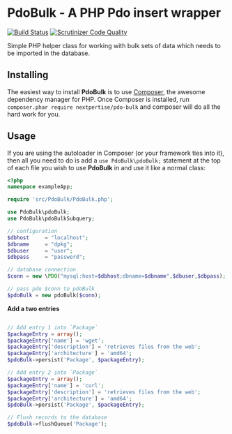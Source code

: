 PdoBulk - A PHP Pdo insert wrapper
==============================================
[![Build Status](https://travis-ci.org/Nextpertise/PdoBulk.svg?branch=master)](https://travis-ci.org/Nextpertise/PdoBulk)
[![Scrutinizer Code Quality](https://scrutinizer-ci.com/g/Nextpertise/PdoBulk/badges/quality-score.png?b=master)](https://scrutinizer-ci.com/g/Nextpertise/PdoBulk/?branch=master)

Simple PHP helper class for working with bulk sets of data which needs to be imported in the database.

Installing
----------

The easiest way to install **PdoBulk** is to use [Composer](http://getcomposer.org/download/), the awesome dependency manager for PHP. Once Composer is installed, run `composer.phar require nextpertise/pdo-bulk` and composer will do all the hard work for you.

Usage
-----

If you are using the autoloader in Composer (or your framework ties into it), then all you need to do is add a `use PdoBulk\pdoBulk;` statement at the top of each file you wish to use **PdoBulk** in and use it like a normal class:

```php
<?php
namespace exampleApp;

require 'src/PdoBulk/PdoBulk.php';

use PdoBulk\pdoBulk;
use PdoBulk\pdoBulkSubquery;

// configuration
$dbhost 	= "localhost";
$dbname		= "dpkg";
$dbuser		= "user";
$dbpass		= "password";

// database connection
$conn = new \PDO("mysql:host=$dbhost;dbname=$dbname",$dbuser,$dbpass);

// pass pdo $conn to pdoBulk
$pdoBulk = new pdoBulk($conn);		
```

**Add a two entries**

```php

// Add entry 1 into `Package`
$packageEntry = array();
$packageEntry['name'] = 'wget';
$packageEntry['description'] = 'retrieves files from the web';
$packageEntry['architecture'] = 'amd64';
$pdoBulk->persist('Package', $packageEntry);

// Add entry 2 into `Package`
$packageEntry = array();
$packageEntry['name'] = 'curl';
$packageEntry['description'] = 'retrieves files from the web';
$packageEntry['architecture'] = 'amd64';
$pdoBulk->persist('Package', $packageEntry);

// Flush records to the database
$pdoBulk->flushQueue('Package');
```

